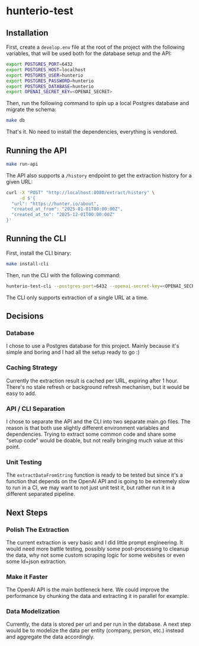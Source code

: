 # hunterio-test

## Installation

First, create a `develop.env` file at the root of the project with the following variables, that will be used both for the database setup and the API:

```bash
export POSTGRES_PORT=6432
export POSTGRES_HOST=localhost
export POSTGRES_USER=hunterio
export POSTGRES_PASSWORD=hunterio
export POSTGRES_DATABASE=hunterio
export OPENAI_SECRET_KEY=<OPENAI_SECRET>
```

Then, run the following command to spin up a local Postgres database and migrate the schema:

```bash
make db
```


That's it. No need to install the dependencies, everything is vendored.

## Running the API

```bash
make run-api
```

The API also supports a `/history` endpoint to get the extraction history for a given URL:

```bash
curl -X "POST" "http://localhost:8080/extract/history" \
     -d $'{
  "url": "https://hunter.io/about",
  "created_at_from": "2025-01-01T00:00:00Z",
  "created_at_to": "2025-12-01T00:00:00Z"
}'
```

## Running the CLI

First, install the CLI binary:

```bash
make install-cli
```

Then, run the CLI with the following command:

```bash
hunterio-test-cli --postgres-port=6432 --openai-secret-key=<OPENAI_SECRET> https://hunter.io/about
```

The CLI only supports extraction of a single URL at a time.

## Decisions

### Database

I chose to use a Postgres database for this project. Mainly because it's simple and boring and I had all the setup ready to go :)

### Caching Strategy

Currently the extraction result is cached per URL, expiring after 1 hour. There's no stale refresh or background refresh mechanism, but it would be easy to add.

### API / CLI Separation

I chose to separate the API and the CLI into two separate main.go files. The reason is that both use slightly different environment variables and dependencies. Trying to extract some common code and share some "setup code" would be doable, but not really bringing much value at this point.

### Unit Testing

The `extractDataFromString` function is ready to be tested but since it's a function that depends on the OpenAI API and is going to be extremely slow to run in a CI, we may want to not just unit test it, but rather run it in a different separated pipeline.

## Next Steps

### Polish The Extraction

The current extraction is very basic and I did little prompt engineering. It would need more battle testing, possibly some post-processing to cleanup the data, why not some custom scraping logic for some websites or even some ld+json extraction.

### Make it Faster

The OpenAI API is the main bottleneck here. We could improve the performance by chunking the data and extracting it in parallel for example.

### Data Modelization

Currently, the data is stored per url and per run in the database. A next step would be to modelize the data per entity (company, person, etc.) instead and aggregate the data accordingly.
